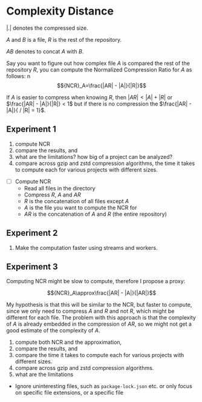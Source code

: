 # Complexity Distance

$|.|$ denotes the compressed size.

$A$ and $B$ is a file, $R$ is the rest of the repository.

$AB$ denotes to concat $A$ with $B$.

Say you want to figure out how complex file $A$ is compared the rest of the repository $R$, you can compute the Normalized Compression Ratio for $A$ as follows:
n $${NCR}_A=\frac{|AR| - |A|}{|R|}$$

If $A$ is easier to compress when knowing $R$, then $|AR| < |A| + |R|$ or $\frac{|AR| - |A|}{|R|} < 1$ but if there is no compression the $\frac{|AR| - |A|}{ / |R| = 1}$.

## Experiment 1
1) compute NCR
2) compare the results, and
5) what are the limitations? how big of a project can be analyzed?
6) compare across gzip and zstd compression algorithms, the time it takes to compute each for various projects with different sizes.

- [ ] Compute NCR
  - Read all files in the directory
  - Compress $R$, $A$ and $AR$
  - $R$ is the concatenation of all files except $A$
  - $A$ is the file you want to compute the NCR for
  - $AR$ is the concatenation of $A$ and $R$ (the entire repository)

## Experiment 2

1. Make the computation faster using streams and workers.


## Experiment 3

Computing NCR might be slow to compute, therefore I propose a proxy:

$${NCR}_A\approx\frac{|AR| - |A|}{|AR|}$$

My hypothesis is that this will be similar to the NCR, but faster to compute, since we only need to compress $A$ and $R$ and not $R$, which might be different for each file. The problem with this approach is that the complexity of $A$ is already embedded in the compression of $AR$, so we might not get a good estimate of the complexity of $A$.


1) compute both NCR and the approximation,
2) compare the results, and
3) compare the time it takes to compute each for various projects with different sizes.
4) compare across gzip and zstd compression algorithms.
5) what are the limitations



  - Ignore uninteresting files, such as `package-lock.json` etc. or only focus on specific file extensions, or a specific file

